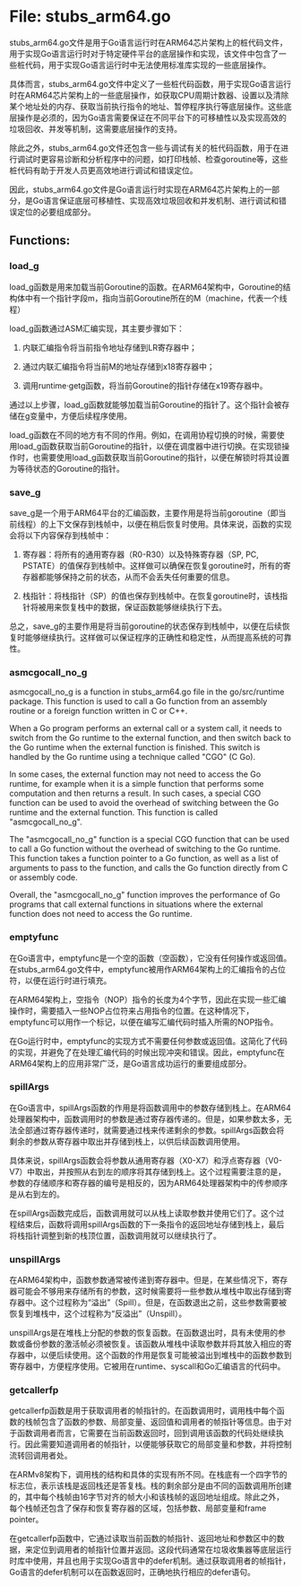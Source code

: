 # File: stubs_arm64.go

stubs_arm64.go文件是用于Go语言运行时在ARM64芯片架构上的桩代码文件，用于实现Go语言运行时对于特定硬件平台的底层操作和实现，该文件中包含了一些桩代码，用于实现Go语言运行时中无法使用标准库实现的一些底层操作。

具体而言，stubs_arm64.go文件中定义了一些桩代码函数，用于实现Go语言运行时在ARM64芯片架构上的一些底层操作，如获取CPU周期计数器、设置以及清除某个地址处的内存、获取当前执行指令的地址、暂停程序执行等底层操作。这些底层操作是必须的，因为Go语言需要保证在不同平台下的可移植性以及实现高效的垃圾回收、并发等机制，这需要底层操作的支持。

除此之外，stubs_arm64.go文件还包含一些与调试有关的桩代码函数，用于在进行调试时更容易诊断和分析程序中的问题，如打印栈帧、检查goroutine等，这些桩代码有助于开发人员更高效地进行调试和错误定位。

因此，stubs_arm64.go文件是Go语言运行时实现在ARM64芯片架构上的一部分，是Go语言保证底层可移植性、实现高效垃圾回收和并发机制、进行调试和错误定位的必要组成部分。

## Functions:

### load_g

load_g函数是用来加载当前Goroutine的函数。在ARM64架构中，Goroutine的结构体中有一个指针字段m，指向当前Goroutine所在的M（machine，代表一个线程）

load_g函数通过ASM汇编实现，其主要步骤如下： 

1. 内联汇编指令将当前指令地址存储到LR寄存器中； 

2. 通过内联汇编指令将当前M的地址存储到x18寄存器中； 

3. 调用runtime·getg函数，将当前Goroutine的指针存储在x19寄存器中。

通过以上步骤，load_g函数就能够加载当前Goroutine的指针了。这个指针会被存储在g变量中，方便后续程序使用。

load_g函数在不同的地方有不同的作用。例如，在调用协程切换的时候，需要使用load_g函数获取当前Goroutine的指针，以便在调度器中进行切换。在实现锁操作时，也需要使用load_g函数获取当前Goroutine的指针，以便在解锁时将其设置为等待状态的Goroutine的指针。



### save_g

save_g是一个用于ARM64平台的汇编函数，主要作用是将当前goroutine（即当前线程）的上下文保存到栈帧中，以便在稍后恢复时使用。具体来说，函数的实现会将以下内容保存到栈帧中：

1. 寄存器：将所有的通用寄存器（R0-R30）以及特殊寄存器（SP, PC, PSTATE）的值保存到栈帧中。这样做可以确保在恢复goroutine时，所有的寄存器都能够保持之前的状态，从而不会丢失任何重要的信息。

2. 栈指针：将栈指针（SP）的值也保存到栈帧中。在恢复goroutine时，该栈指针将被用来恢复栈中的数据，保证函数能够继续执行下去。

总之，save_g的主要作用是将当前goroutine的状态保存到栈帧中，以便在后续恢复时能够继续执行。这样做可以保证程序的正确性和稳定性，从而提高系统的可靠性。



### asmcgocall_no_g

asmcgocall_no_g is a function in stubs_arm64.go file in the go/src/runtime package. This function is used to call a Go function from an assembly routine or a foreign function written in C or C++. 

When a Go program performs an external call or a system call, it needs to switch from the Go runtime to the external function, and then switch back to the Go runtime when the external function is finished. This switch is handled by the Go runtime using a technique called "CGO" (C Go). 

In some cases, the external function may not need to access the Go runtime, for example when it is a simple function that performs some computation and then returns a result. In such cases, a special CGO function can be used to avoid the overhead of switching between the Go runtime and the external function. This function is called "asmcgocall_no_g".

The "asmcgocall_no_g" function is a special CGO function that can be used to call a Go function without the overhead of switching to the Go runtime. This function takes a function pointer to a Go function, as well as a list of arguments to pass to the function, and calls the Go function directly from C or assembly code.

Overall, the "asmcgocall_no_g" function improves the performance of Go programs that call external functions in situations where the external function does not need to access the Go runtime.



### emptyfunc

在Go语言中，emptyfunc是一个空的函数（空函数），它没有任何操作或返回值。在stubs_arm64.go文件中，emptyfunc被用作ARM64架构上的汇编指令的占位符，以便在运行时进行填充。

在ARM64架构上，空指令（NOP）指令的长度为4个字节，因此在实现一些汇编操作时，需要插入一些NOP占位符来占用指令的位置。在这种情况下，emptyfunc可以用作一个标记，以便在编写汇编代码时插入所需的NOP指令。

在Go运行时中，emptyfunc的实现方式不需要任何参数或返回值。这简化了代码的实现，并避免了在处理汇编代码的时候出现冲突和错误。因此，emptyfunc在ARM64架构上的应用非常广泛，是Go语言成功运行的重要组成部分。



### spillArgs

在Go语言中，spillArgs函数的作用是将函数调用中的参数存储到栈上。在ARM64处理器架构中，函数调用时的参数是通过寄存器传递的。但是，如果参数太多，无法全部通过寄存器传递时，就需要通过栈来传递剩余的参数。spillArgs函数会将剩余的参数从寄存器中取出并存储到栈上，以供后续函数调用使用。

具体来说，spillArgs函数会将参数从通用寄存器（X0-X7）和浮点寄存器（V0-V7）中取出，并按照从右到左的顺序将其存储到栈上。这个过程需要注意的是，参数的存储顺序和寄存器的编号是相反的，因为ARM64处理器架构中的传参顺序是从右到左的。

在spillArgs函数完成后，函数调用就可以从栈上读取参数并使用它们了。这个过程结束后，函数将调用spillArgs函数的下一条指令的返回地址存储到栈上，最后将栈指针调整到新的栈顶位置，函数调用就可以继续执行了。



### unspillArgs

在ARM64架构中，函数参数通常被传递到寄存器中。但是，在某些情况下，寄存器可能会不够用来存储所有的参数，这时候需要将一些参数从堆栈中取出存储到寄存器中。这个过程称为“溢出”（Spill）。但是，在函数退出之前，这些参数需要被恢复到堆栈中，这个过程称为“反溢出”（Unspill）。

unspillArgs是在堆栈上分配的参数的恢复函数。在函数退出时，具有未使用的参数或备份参数的激活帧必须被恢复。该函数从堆栈中读取参数并将其放入相应的寄存器中，以便后续使用。这个函数的作用是恢复可能被溢出到堆栈中的函数参数到寄存器中，方便程序使用。它被用在runtime、syscall和Go汇编语言的代码中。



### getcallerfp

getcallerfp函数是用于获取调用者的帧指针的。在函数调用时，调用栈中每个函数的栈帧包含了函数的参数、局部变量、返回值和调用者的帧指针等信息。由于对于函数调用者而言，它需要在当前函数返回时，回到调用该函数的代码处继续执行。因此需要知道调用者的帧指针，以便能够获取它的局部变量和参数，并将控制流转回调用者处。

在ARMv8架构下，调用栈的结构和具体的实现有所不同。在栈底有一个四字节的标志位，表示该栈是返回栈还是答复栈。栈的剩余部分是由不同的函数调用所创建的，其中每个栈帧由16字节对齐的帧大小和该栈帧的返回地址组成。除此之外，每个栈帧还包含了保存和恢复寄存器的区域，包括参数、局部变量和frame pointer。

在getcallerfp函数中，它通过读取当前函数的帧指针、返回地址和参数区中的数据，来定位到调用者的帧指针位置并返回。这段代码通常在垃圾收集器等底层运行时库中使用，并且也用于实现Go语言中的defer机制。通过获取调用者的帧指针，Go语言的defer机制可以在函数返回时，正确地执行相应的defer语句。



